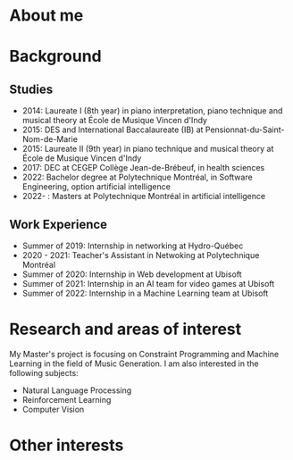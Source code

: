 # About me
<p style="text-align:justify;">

# Background
## Studies
* 2014: Laureate I (8th year) in piano interpretation, piano technique and musical theory at École de Musique Vincen d'Indy
* 2015: DES and International Baccalaureate (IB) at Pensionnat-du-Saint-Nom-de-Marie
* 2015: Laureate II (9th year) in piano technique and musical theory at École de Musique Vincen d'Indy
* 2017: DEC at CEGEP Collège Jean-de-Brébeuf, in health sciences
* 2022: Bachelor degree at Polytechnique Montréal, in Software Engineering, option artificial intelligence
* 2022- : Masters at Polytechnique Montréal in artificial intelligence

## Work Experience
- Summer of 2019: Internship in networking at Hydro-Québec
- 2020 - 2021: Teacher's Assistant in Netwoking at Polytechnique Montréal
- Summer of 2020: Internship in Web development at Ubisoft
- Summer of 2021: Internship in an AI team for video games at Ubisoft
- Summer of 2022: Internship in a Machine Learning team at Ubisoft

# Research and areas of interest
My Master's project is focusing on Constraint Programming and Machine Learning in the field of Music Generation. I am also interested in the following subjects:
- Natural Language Processing
- Reinforcement Learning
- Computer Vision

# Other interests
